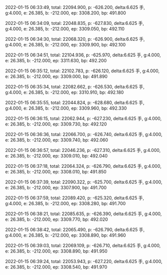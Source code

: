 2022-01-15 06:33:49, total: 22094.900, p: -626.200, delta:6.625 手, g:4.000, e: 26.385, b: -212.000, ep: 3308.200, bp: 491.800

2022-01-15 06:34:09, total: 22048.835, p: -627.830, delta:6.625 手, g:4.000, e: 26.385, b: -212.000, ep: 3309.050, bp: 492.110

2022-01-15 06:34:30, total: 22068.320, p: -626.900, delta:6.625 手, g:4.000, e: 26.385, b: -212.000, ep: 3309.900, bp: 492.100

2022-01-15 06:34:51, total: 22104.936, p: -625.970, delta:6.625 手, g:4.000, e: 26.385, b: -212.000, ep: 3311.630, bp: 492.200

2022-01-15 06:35:12, total: 22102.783, p: -626.120, delta:6.625 手, g:4.000, e: 26.385, b: -212.000, ep: 3309.000, bp: 491.890

2022-01-15 06:35:34, total: 22082.662, p: -626.530, delta:6.625 手, g:4.000, e: 26.385, b: -212.000, ep: 3310.910, bp: 492.180

2022-01-15 06:35:55, total: 22044.824, p: -628.680, delta:6.625 手, g:4.000, e: 26.385, b: -212.000, ep: 3309.960, bp: 492.330

2022-01-15 06:36:15, total: 22062.944, p: -627.230, delta:6.625 手, g:4.000, e: 26.385, b: -212.000, ep: 3309.730, bp: 492.120

2022-01-15 06:36:36, total: 22066.700, p: -626.740, delta:6.625 手, g:4.000, e: 26.385, b: -212.000, ep: 3309.740, bp: 492.060

2022-01-15 06:36:57, total: 22046.236, p: -627.310, delta:6.625 手, g:4.000, e: 26.385, b: -212.000, ep: 3309.010, bp: 492.040

2022-01-15 06:37:18, total: 22064.324, p: -626.790, delta:6.625 手, g:4.000, e: 26.385, b: -212.000, ep: 3308.010, bp: 491.850

2022-01-15 06:37:39, total: 22090.322, p: -625.700, delta:6.625 手, g:4.000, e: 26.385, b: -212.000, ep: 3307.900, bp: 491.700

2022-01-15 06:37:59, total: 22089.420, p: -625.320, delta:6.625 手, g:4.000, e: 26.385, b: -212.000, ep: 3308.280, bp: 491.700

2022-01-15 06:38:21, total: 22085.635, p: -626.390, delta:6.625 手, g:4.000, e: 26.385, b: -212.000, ep: 3309.770, bp: 492.020

2022-01-15 06:38:42, total: 22065.490, p: -626.790, delta:6.625 手, g:4.000, e: 26.385, b: -212.000, ep: 3308.890, bp: 491.960

2022-01-15 06:39:03, total: 22069.109, p: -626.710, delta:6.625 手, g:4.000, e: 26.385, b: -212.000, ep: 3308.890, bp: 491.950

2022-01-15 06:39:24, total: 22053.943, p: -627.220, delta:6.625 手, g:4.000, e: 26.385, b: -212.000, ep: 3308.540, bp: 491.970